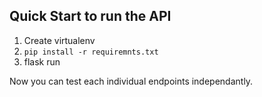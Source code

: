 ## Quick Start to run the API

1. Create virtualenv
1. `pip install -r requiremnts.txt`
1. flask run

Now you can test each individual endpoints independantly.